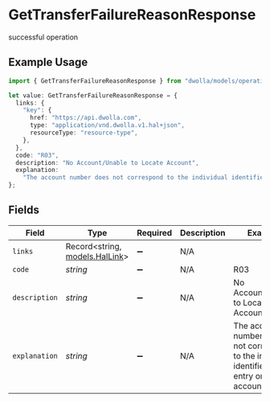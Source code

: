 # GetTransferFailureReasonResponse

successful operation

## Example Usage

```typescript
import { GetTransferFailureReasonResponse } from "dwolla/models/operations";

let value: GetTransferFailureReasonResponse = {
  links: {
    "key": {
      href: "https://api.dwolla.com",
      type: "application/vnd.dwolla.v1.hal+json",
      resourceType: "resource-type",
    },
  },
  code: "R03",
  description: "No Account/Unable to Locate Account",
  explanation:
    "The account number does not correspond to the individual identified in the entry or a valid account.",
};
```

## Fields

| Field                                                                                                | Type                                                                                                 | Required                                                                                             | Description                                                                                          | Example                                                                                              |
| ---------------------------------------------------------------------------------------------------- | ---------------------------------------------------------------------------------------------------- | ---------------------------------------------------------------------------------------------------- | ---------------------------------------------------------------------------------------------------- | ---------------------------------------------------------------------------------------------------- |
| `links`                                                                                              | Record<string, [models.HalLink](../../models/hallink.md)>                                            | :heavy_minus_sign:                                                                                   | N/A                                                                                                  |                                                                                                      |
| `code`                                                                                               | *string*                                                                                             | :heavy_minus_sign:                                                                                   | N/A                                                                                                  | R03                                                                                                  |
| `description`                                                                                        | *string*                                                                                             | :heavy_minus_sign:                                                                                   | N/A                                                                                                  | No Account/Unable to Locate Account                                                                  |
| `explanation`                                                                                        | *string*                                                                                             | :heavy_minus_sign:                                                                                   | N/A                                                                                                  | The account number does not correspond to the individual identified in the entry or a valid account. |